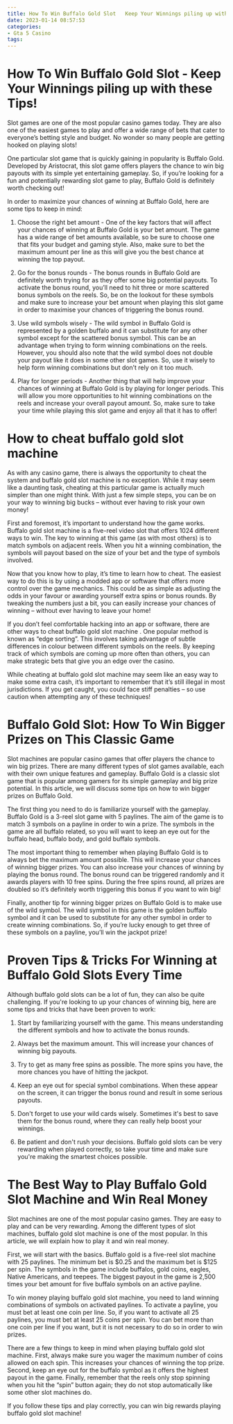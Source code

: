```yaml
---
title: How To Win Buffalo Gold Slot   Keep Your Winnings piling up with these Tips!
date: 2023-01-14 08:57:53
categories:
- Gta 5 Casino
tags:
---
```



#  How To Win Buffalo Gold Slot - Keep Your Winnings piling up with these Tips!

Slot games are one of the most popular casino games today. They are also one of the easiest games to play and offer a wide range of bets that cater to everyone’s betting style and budget. No wonder so many people are getting hooked on playing slots!

One particular slot game that is quickly gaining in popularity is Buffalo Gold. Developed by Aristocrat, this slot game offers players the chance to win big payouts with its simple yet entertaining gameplay. So, if you’re looking for a fun and potentially rewarding slot game to play, Buffalo Gold is definitely worth checking out!

In order to maximize your chances of winning at Buffalo Gold, here are some tips to keep in mind:

1) Choose the right bet amount - One of the key factors that will affect your chances of winning at Buffalo Gold is your bet amount. The game has a wide range of bet amounts available, so be sure to choose one that fits your budget and gaming style. Also, make sure to bet the maximum amount per line as this will give you the best chance at winning the top payout.

2) Go for the bonus rounds - The bonus rounds in Buffalo Gold are definitely worth trying for as they offer some big potential payouts. To activate the bonus round, you’ll need to hit three or more scattered bonus symbols on the reels. So, be on the lookout for these symbols and make sure to increase your bet amount when playing this slot game in order to maximise your chances of triggering the bonus round.

3) Use wild symbols wisely - The wild symbol in Buffalo Gold is represented by a golden buffalo and it can substitute for any other symbol except for the scattered bonus symbol. This can be an advantage when trying to form winning combinations on the reels. However, you should also note that the wild symbol does not double your payout like it does in some other slot games. So, use it wisely to help form winning combinations but don’t rely on it too much.

4) Play for longer periods - Another thing that will help improve your chances of winning at Buffalo Gold is by playing for longer periods. This will allow you more opportunities to hit winning combinations on the reels and increase your overall payout amount. So, make sure to take your time while playing this slot game and enjoy all that it has to offer!

#  How to cheat buffalo gold slot machine 

As with any casino game, there is always the opportunity to cheat the system and buffalo gold slot machine is no exception. While it may seem like a daunting task, cheating at this particular game is actually much simpler than one might think. With just a few simple steps, you can be on your way to winning big bucks – without ever having to risk your own money!

First and foremost, it’s important to understand how the game works. Buffalo gold slot machine is a five-reel video slot that offers 1024 different ways to win. The key to winning at this game (as with most others) is to match symbols on adjacent reels. When you hit a winning combination, the symbols will payout based on the size of your bet and the type of symbols involved.

Now that you know how to play, it’s time to learn how to cheat. The easiest way to do this is by using a modded app or software that offers more control over the game mechanics. This could be as simple as adjusting the odds in your favour or awarding yourself extra spins or bonus rounds. By tweaking the numbers just a bit, you can easily increase your chances of winning – without ever having to leave your home!

If you don’t feel comfortable hacking into an app or software, there are other ways to cheat buffalo gold slot machine . One popular method is known as “edge sorting”. This involves taking advantage of subtle differences in colour between different symbols on the reels. By keeping track of which symbols are coming up more often than others, you can make strategic bets that give you an edge over the casino.

While cheating at buffalo gold slot machine may seem like an easy way to make some extra cash, it’s important to remember that it’s still illegal in most jurisdictions. If you get caught, you could face stiff penalties – so use caution when attempting any of these techniques!

#  Buffalo Gold Slot: How To Win Bigger Prizes on This Classic Game 

Slot machines are popular casino games that offer players the chance to win big prizes. There are many different types of slot games available, each with their own unique features and gameplay. Buffalo Gold is a classic slot game that is popular among gamers for its simple gameplay and big prize potential. In this article, we will discuss some tips on how to win bigger prizes on Buffalo Gold.

The first thing you need to do is familiarize yourself with the gameplay. Buffalo Gold is a 3-reel slot game with 5 paylines. The aim of the game is to match 3 symbols on a payline in order to win a prize. The symbols in the game are all buffalo related, so you will want to keep an eye out for the buffalo head, buffalo body, and gold buffalo symbols.

The most important thing to remember when playing Buffalo Gold is to always bet the maximum amount possible. This will increase your chances of winning bigger prizes. You can also increase your chances of winning by playing the bonus round. The bonus round can be triggered randomly and it awards players with 10 free spins. During the free spins round, all prizes are doubled so it’s definitely worth triggering this bonus if you want to win big!

Finally, another tip for winning bigger prizes on Buffalo Gold is to make use of the wild symbol. The wild symbol in this game is the golden buffalo symbol and it can be used to substitute for any other symbol in order to create winning combinations. So, if you’re lucky enough to get three of these symbols on a payline, you’ll win the jackpot prize!

#  Proven Tips & Tricks For Winning at Buffalo Gold Slots Every Time 

Although buffalo gold slots can be a lot of fun, they can also be quite challenging. If you're looking to up your chances of winning big, here are some tips and tricks that have been proven to work: 

1. Start by familiarizing yourself with the game. This means understanding the different symbols and how to activate the bonus rounds.

2. Always bet the maximum amount. This will increase your chances of winning big payouts.

3. Try to get as many free spins as possible. The more spins you have, the more chances you have of hitting the jackpot.

4. Keep an eye out for special symbol combinations. When these appear on the screen, it can trigger the bonus round and result in some serious payouts.

5. Don't forget to use your wild cards wisely. Sometimes it's best to save them for the bonus round, where they can really help boost your winnings.

6. Be patient and don't rush your decisions. Buffalo gold slots can be very rewarding when played correctly, so take your time and make sure you're making the smartest choices possible.

#  The Best Way to Play Buffalo Gold Slot Machine and Win Real Money

Slot machines are one of the most popular casino games. They are easy to play and can be very rewarding. Among the different types of slot machines, buffalo gold slot machine is one of the most popular. In this article, we will explain how to play it and win real money.

First, we will start with the basics. Buffalo gold is a five-reel slot machine with 25 paylines. The minimum bet is $0.25 and the maximum bet is $125 per spin. The symbols in the game include buffalos, gold coins, eagles, Native Americans, and teepees. The biggest payout in the game is 2,500 times your bet amount for five buffalo symbols on an active payline.

To win money playing buffalo gold slot machine, you need to land winning combinations of symbols on activated paylines. To activate a payline, you must bet at least one coin per line. So, if you want to activate all 25 paylines, you must bet at least 25 coins per spin. You can bet more than one coin per line if you want, but it is not necessary to do so in order to win prizes.

There are a few things to keep in mind when playing buffalo gold slot machine. First, always make sure you wager the maximum number of coins allowed on each spin. This increases your chances of winning the top prize. Second, keep an eye out for the buffalo symbol as it offers the highest payout in the game. Finally, remember that the reels only stop spinning when you hit the “spin” button again; they do not stop automatically like some other slot machines do.

If you follow these tips and play correctly, you can win big rewards playing buffalo gold slot machine!